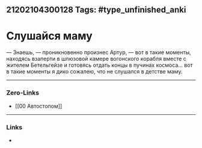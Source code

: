 21202104300128
Tags: #type_unfinished_anki
---
# Слушайся маму

— Знаешь, — проникновенно произнес Артур, — вот в такие моменты, находясь взаперти в шлюзовой камере вогонского корабля вместе с жителем Бетельгейзе и готовясь отдать концы в пучинах космоса… вот в такие моменты я дико сожалею, что не слушался в детстве маму.

---
### Zero-Links
- [[00 Автостопом]]
---
### Links
-